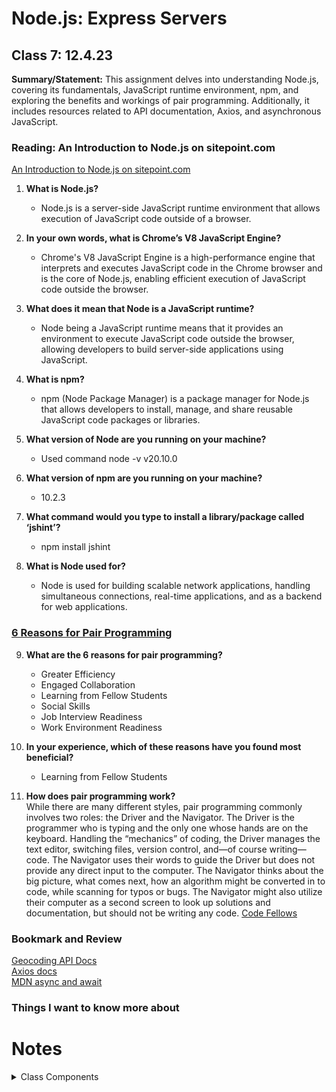 # Node.js: Express Servers

## Class 7: 12.4.23

**Summary/Statement:** This assignment delves into understanding Node.js, covering its fundamentals, JavaScript runtime environment, npm, and exploring the benefits and workings of pair programming. Additionally, it includes resources related to API documentation, Axios, and asynchronous JavaScript.

### Reading: An Introduction to Node.js on sitepoint.com

[An Introduction to Node.js on sitepoint.com](https://www.sitepoint.com/an-introduction-to-node-js)

1. **What is Node.js?**  
   - Node.js is a server-side JavaScript runtime environment that allows execution of JavaScript code outside of a browser.

2. **In your own words, what is Chrome’s V8 JavaScript Engine?**  
   - Chrome's V8 JavaScript Engine is a high-performance engine that interprets and executes JavaScript code in the Chrome browser and is the core of Node.js, enabling efficient execution of JavaScript code outside the browser.

3. **What does it mean that Node is a JavaScript runtime?**  
   - Node being a JavaScript runtime means that it provides an environment to execute JavaScript code outside the browser, allowing developers to build server-side applications using JavaScript.

4. **What is npm?**  
   - npm (Node Package Manager) is a package manager for Node.js that allows developers to install, manage, and share reusable JavaScript code packages or libraries.

5. **What version of Node are you running on your machine?**  
   -  Used command node -v
v20.10.0

6. **What version of npm are you running on your machine?**  
   - 10.2.3

7. **What command would you type to install a library/package called ‘jshint’?**  
   - npm install jshint

8. **What is Node used for?**  
   - Node is used for building scalable network applications, handling simultaneous connections, real-time applications, and as a backend for web applications.

### [6 Reasons for Pair Programming](https://www.codefellows.org/blog/6-reasons-for-pair-programming/)

9. **What are the 6 reasons for pair programming?**  
   - Greater Efficiency
   - Engaged Collaboration
   - Learning from Fellow Students
   - Social Skills
   - Job Interview Readiness
   - Work Environment Readiness

10. **In your experience, which of these reasons have you found most beneficial?**  
    - Learning from Fellow Students

11. **How does pair programming work?**  
         While there are many different styles, pair programming commonly involves two roles: the Driver and the Navigator. The Driver is the programmer who is typing and the only one whose hands are on the keyboard. Handling the “mechanics” of coding, the Driver manages the text editor, switching files, version control, and—of course writing—code. The Navigator uses their words to guide the Driver but does not provide any direct input to the computer. The Navigator thinks about the big picture, what comes next, how an algorithm might be converted in to code, while scanning for typos or bugs. The Navigator might also utilize their computer as a second screen to look up solutions and documentation, but should not be writing any code. [Code Fellows](https://www.codefellows.org/blog/6-reasons-for-pair-programming/)

### Bookmark and Review

[Geocoding API Docs](https://locationiq.com/)  
[Axios docs](https://www.npmjs.com/package/axios)  
[MDN async and await](https://developer.mozilla.org/en-US/docs/Learn/JavaScript/Asynchronous/Async_await)


### Things I want to know more about

# Notes

<details>
<summary>Class Components</summary>
In React, a functional component can be created from a class component by converting the class-based structure to a function-based one. Here's an example of how you might do that:

### Class-based component:

```javascript
import React, { Component } from 'react';

class MyComponent extends Component {
  constructor(props) {
    super(props);
    this.state = {
      // ... initial state
    };
    // ... bind methods if needed
  }

  // ... other methods

  render() {
    return (
      <div>
        {/* ... component JSX */}
      </div>
    );
  }
}

export default MyComponent;
```

### Functional component equivalent:

```javascript
import React, { useState } from 'react';

const MyComponent = (props) => {
  const [state, setState] = useState({
    // ... initial state
  });

  // ... other logic

  return (
    <div>
      {/* ... component JSX */}
    </div>
  );
};

export default MyComponent;
```

In the functional component equivalent:

- `useState` from React is used to create and manage state.
- The component is defined as a JavaScript arrow function.
- The state is managed using the `useState` hook instead of `this.state` in the constructor.
- Lifecycle methods and class-specific functions are refactored to fit within the functional component's structure.

Remember, functional components can also utilize other hooks like `useEffect` for lifecycle methods and `useContext`, `useReducer`, etc., based on the needs of the component.

</details>